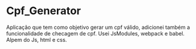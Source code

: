 # Cpf_Generator
 Aplicação que tem como objetivo gerar um cpf válido, adicionei também a funcionalidade de checagem de cpf. Usei JsModules, webpack e babel. Alpem do Js, html e css.
